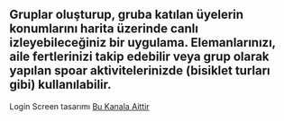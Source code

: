 Gruplar oluşturup, gruba katılan üyelerin konumlarını harita üzerinde canlı izleyebileceğiniz bir uygulama.
Elemanlarınızı, aile fertlerinizi takip edebilir veya grup olarak yapılan spoar aktivitelerinizde (bisiklet turları gibi) kullanılabilir.
-------
Login Screen tasarımı [Bu Kanala Aittir](https://www.youtube.com/playlist?list=PLz3ulyTHbIEcUKeDqTAMPDsNu3VERlwm9)
